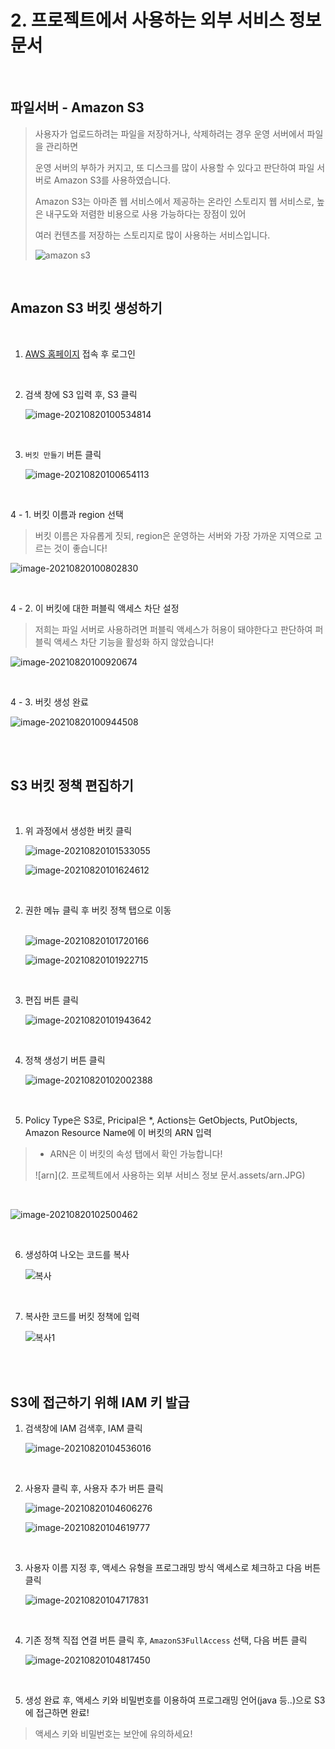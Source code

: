 # 2. 프로젝트에서 사용하는 외부 서비스 정보 문서

<br>

## 파일서버 - Amazon S3

> 사용자가 업로드하려는 파일을 저장하거나, 삭제하려는 경우 운영 서버에서 파일을 관리하면
>
> 운영 서버의 부하가 커지고, 또 디스크를 많이 사용할 수 있다고 판단하여 파일 서버로 Amazon S3를 사용하였습니다.
>
> Amazon S3는 아마존 웹 서비스에서 제공하는 온라인 스토리지 웹 서비스로, 높은 내구도와 저렴한 비용으로 사용 가능하다는 장점이 있어
>
> 여러 컨텐츠를 저장하는 스토리지로 많이 사용하는 서비스입니다.
>
> ![amazon s3](https://user-images.githubusercontent.com/49161537/130167215-3b778c69-1c27-4dc6-85dc-4f08bd52781f.png)

<br>

## Amazon S3 버킷 생성하기

<br>

1. [AWS 홈페이지](https://aws.amazon.com/) 접속 후 로그인

   <br>

2. 검색 창에 S3 입력 후, S3 클릭

   ![image-20210820100534814](https://user-images.githubusercontent.com/49161537/130167217-f52c1c22-11fd-4b2c-adc8-ac5298dea7d5.png)

   <br>

3. `버킷 만들기` 버튼 클릭

   ![image-20210820100654113](https://user-images.githubusercontent.com/49161537/130167221-135d1987-4cc0-4085-8ff6-8879583d4e14.png)

   <br>

4 - 1. 버킷 이름과 region 선택

> 버킷 이름은 자유롭게 짓되, region은 운영하는 서버와 가장 가까운 지역으로 고르는 것이 좋습니다!

![image-20210820100802830](https://user-images.githubusercontent.com/49161537/130167225-24f4088c-1b43-48c3-9d66-a3e9a2c9a802.png)

<br>

4 - 2. 이 버킷에 대한 퍼블릭 액세스 차단 설정

> 저희는 파일 서버로 사용하려면 퍼블릭 액세스가 허용이 돼야한다고 판단하여 퍼블릭 액세스 차단 기능을 활성화 하지 않았습니다!

![image-20210820100920674](https://user-images.githubusercontent.com/49161537/130167226-a5ba74ab-5ca5-41ac-87f6-3d4cb27f2578.png)

<br>

4 - 3. 버킷 생성 완료

![image-20210820100944508](https://user-images.githubusercontent.com/49161537/130167228-2dd905c7-2d90-436a-9a32-d0e7d65bfe48.png)

<br>

<br>

## S3 버킷 정책 편집하기

<br>

1. 위 과정에서 생성한 버킷 클릭

   ![image-20210820101533055](https://user-images.githubusercontent.com/49161537/130167230-293f4e3d-22c0-4e5b-8def-75f103efc57e.png)

   ![image-20210820101624612](https://user-images.githubusercontent.com/49161537/130167188-113c3162-beb7-4256-83e3-4bf250fbf40a.png)

   <br>

2. 권한 메뉴 클릭 후 버킷 정책 탭으로 이동

   <br>![image-20210820101720166](https://user-images.githubusercontent.com/49161537/130167191-e1b4c14c-32e2-409c-be52-871d05d14aed.png)

   ![image-20210820101922715](https://user-images.githubusercontent.com/49161537/130167195-9ae48de0-449c-44bb-bf4d-92bd24cc7b3c.png)

   <br>

3. 편집 버튼 클릭

   ![image-20210820101943642](https://user-images.githubusercontent.com/49161537/130167197-241897a2-5859-46ef-8b85-424d1d6ba733.png)

   <br>

4. 정책 생성기 버튼 클릭

   ![image-20210820102002388](https://user-images.githubusercontent.com/49161537/130167198-2ac67f5d-fda3-432d-9f0d-a6633b0f818a.png)

   <br>

5. Policy Type은 S3로, Pricipal은 *, Actions는 GetObjects, PutObjects, Amazon Resource Name에 이 버킷의 ARN 입력

> - ARN은 이 버킷의 속성 탭에서 확인 가능합니다!
>
> ![arn](2. 프로젝트에서 사용하는 외부 서비스 정보 문서.assets/arn.JPG)

<br>

![image-20210820102500462](https://user-images.githubusercontent.com/49161537/130167200-30e597b2-7cd2-4cee-b924-341a8f16abdd.png)

<br>

6. 생성하여 나오는 코드를 복사

   ![복사](https://user-images.githubusercontent.com/49161537/130167212-032d2b03-0d62-4880-ba04-7e8a74a6c85b.JPG)

   <br>

7. 복사한 코드를 버킷 정책에 입력

   ![복사1](https://user-images.githubusercontent.com/49161537/130167214-5f51b18e-ced3-4598-aed2-512fee54f238.JPG)

<br>

<br>

## S3에 접근하기 위해 IAM 키 발급

1. 검색창에 IAM 검색후, IAM 클릭

   ![image-20210820104536016](https://user-images.githubusercontent.com/49161537/130167201-0e959e80-d4d1-4b36-8ab1-9d0f6b964821.png)

<br>

2. 사용자 클릭 후, 사용자 추가 버튼 클릭

   ![image-20210820104606276](https://user-images.githubusercontent.com/49161537/130167202-89a4be00-f142-46c8-820a-1e47190da130.png)

   ![image-20210820104619777](https://user-images.githubusercontent.com/49161537/130167204-aa08e227-c1a1-4d63-be52-af01f426fc90.png)

   <br>

3. 사용자 이름 지정 후, 액세스 유형을 프로그래밍 방식 액세스로 체크하고 다음 버튼 클릭

   ![image-20210820104717831](https://user-images.githubusercontent.com/49161537/130167207-6f9537bc-9518-44fa-bd6d-169a9bf0c502.png)

   <br>

4. 기존 정책 직접 연결 버튼 클릭 후, `AmazonS3FullAccess` 선택, 다음 버튼 클릭

   ![image-20210820104817450](https://user-images.githubusercontent.com/49161537/130167211-1c2a2e74-ddd5-4fca-aa57-035a5327961b.png)

   <br>

5. 생성 완료 후, 액세스 키와 비밀번호를 이용하여 프로그래밍 언어(java 등..)으로 S3에 접근하면 완료!

> 액세스 키와 비밀번호는 보안에 유의하세요!